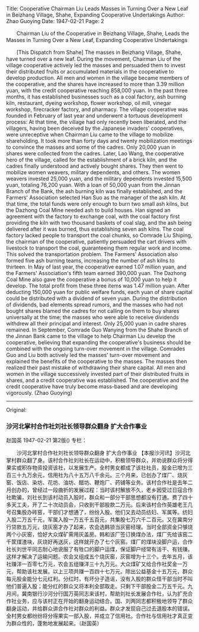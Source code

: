 Title: Cooperative Chairman Liu Leads Masses in Turning Over a New Leaf in Beizhang Village, Shahe, Expanding Cooperative Undertakings
Author: Zhao Guoying
Date: 1947-02-21
Page: 2

　　Chairman Liu of the Cooperative in Beizhang Village, Shahe, Leads the Masses in Turning Over a New Leaf, Expanding Cooperative Undertakings

　　[This Dispatch from Shahe] The masses in Beizhang Village, Shahe, have turned over a new leaf. During the movement, Chairman Liu of the village cooperative actively led the masses and persuaded them to invest their distributed fruits or accumulated materials in the cooperative to develop production. All men and women in the village became members of the cooperative, and the shares have increased to more than 3.39 million yuan, with the credit cooperative reaching 858,000 yuan. In the past three months, it has established businesses such as a coal factory, ash burning kiln, restaurant, dyeing workshop, flower workshop, oil mill, vinegar workshop, firecracker factory, and pharmacy. The village cooperative was founded in February of last year and underwent a tortuous development process: At that time, the village had only recently been liberated, and the villagers, having been deceived by the Japanese invaders' cooperatives, were unreceptive when Chairman Liu came to the village to mobilize shareholding. It took more than forty days and twenty mobilization meetings to convince the masses and some of the cadres. Only 20,000 yuan in shares were collected from the cadres. Later, Lao Wang, the cooperative hero of the village, called for the establishment of a brick kiln, and the cadres finally understood and actively bought shares. They then went to mobilize women weavers, military dependents, and others. The women weavers invested 25,000 yuan, and the military dependents invested 15,500 yuan, totaling 76,200 yuan. With a loan of 50,000 yuan from the Jinnan Branch of the Bank, the ash burning kiln was finally established, and the Farmers' Association selected Han Suo as the manager of the ash kiln. At that time, the total funds were only enough to burn two small ash kilns, but the Dazhong Coal Mine needed ash to build houses. Han signed an agreement with the factory to exchange coal, with the coal factory first providing the kiln with two thousand baskets of coal slag, and the ash being delivered after it was burned, thus establishing seven ash kilns. The coal factory lacked people to transport the coal chunks, so Comrade Liu Shiping, the chairman of the cooperative, patiently persuaded the cart drivers with livestock to transport the coal, guaranteeing them regular work and income. This solved the transportation problem. The Farmers' Association also formed five ash burning teams, increasing the number of ash kilns to thirteen. In May of last year, the cooperative earned 1.07 million yuan, and the Farmers' Association's fifth team earned 390,000 yuan. The Dazhong Coal Mine also gave the cooperative a bonus of 10,000 yuan to help it develop. The total profit from these three items was 1.47 million yuan. After deducting 150,000 yuan for public welfare funds, each yuan of share capital could be distributed with a dividend of seven yuan. During the distribution of dividends, bad elements spread rumors, and the masses who had not bought shares blamed the cadres for not calling on them to buy shares universally at the time; the masses who were able to receive dividends withdrew all their principal and interest. Only 25,000 yuan in cadre shares remained. In September, Comrade Guo Wanying from the Shahe Branch of the Jinnan Bank came to the village to help Chairman Liu develop the cooperative, believing that expanding the cooperative's business should be combined with the ongoing turn-over movement in the village. Comrades Guo and Liu both actively led the masses' turn-over movement and explained the benefits of the cooperative to the masses. The masses then realized their past mistake of withdrawing their share capital. All men and women in the village successively invested part of their distributed fruits in shares, and a credit cooperative was established. The cooperative and the credit cooperative have truly become mass-based and are developing vigorously. (Zhao Guoying)



<hr /> 

Original: 


### 沙河北掌村合作社刘社长领导群众翻身  扩大合作事业
赵国英
1947-02-21
第2版()
专栏：

　　沙河北掌村合作社刘社长领导群众翻身
    扩大合作事业
    【本报沙河讯】沙河北掌村群众翻了身。该村合作社刘社长在运动中，积极领导群众，并劝说群众将分得果实或积存物资投资该社，以发展生产。全村男女都成了该社社员，股金已增为三百三十九万余元，信用社为八十五万八千余元。三个月来，已创办了煤厂、烧灰窑、饭店、染坊、花坊、油坊、醋坊、鞭炮厂、药铺等业务。该村合作社是去年二月创办的，曾经过一段曲折的发展过程：当时该村解放不久，老乡因受过日寇合作社欺骗，刘社长到该村动员入股时，群众和一部分干部思想都没有打通。费了四十多天工夫，开了二十次动员会，只收到干部股款二万元。后来该村合作英雄老王几号召集股办砖窑，干部们才想通了，纷纷入股。他们又去动员纺妇、军属等。纺妇入股二万五千元，军属入股一万五千五百元，共集股七万六千二百元。又在冀南分行贷款五万元，烧灰窑才办了起来，农会选韩锁当灰窑经理。当时全部资金只够烧两个小灰窑，恰好大众煤矿需用灰盖房。韩和该厂签订换煤办法，煤厂先给该窑二千筐煤渣块，灰烧好再送灰，这样就开办了七个灰窑。煤厂的煤块没脚户运，合作社长刘世平同志耐心地说服了有牲口的脚户运煤，保证脚户经常有活干、有钱赚。这样才解决了运输问题。农会又组成五个烧灰窑，灰窑增为十三个。去年五月，该社赚洋一百零七万元，农会五组赚洋三十九万元。大众煤矿又给合作社奖金一万元，帮助该社发展。以上三项共赚一百四十七万元。除出公益基金十五万元，群众每元股金能分七元红利。分红时，有坏分子造谣，没有入股的群众怪干部当时不叫他们普遍入股；能分红的群众又将本利全部取走。只剩下干部股金二万五千元。九月间，冀南银行沙河分行国万英同志来该村，帮助刘社长发展合作社，认为扩充合作社业务，应与该村正在开始的翻身运动结合。国、刘两同志都积极地领导了群众翻身运动，并给群众讲合作社对群众的利益。群众才发现自己过去退股本的错误。全村男女都纷纷将分得果实一部入股，并成立了信用社。合作社与信用社才真正变为群众性的，蓬勃地发展起来。（赵国英）
